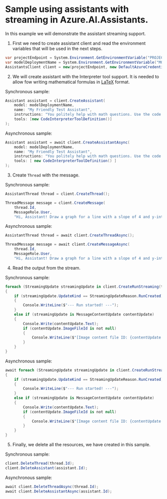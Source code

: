 # Sample using assistants with streaming in Azure.AI.Assistants.

In this example we will demonstrate the assistant streaming support.

1. First we need to create assistant client and read the environment variables that will be used in the next steps.
```C# Snippet:AssistantsStreamingAsync_CreateClient
var projectEndpoint = System.Environment.GetEnvironmentVariable("PROJECT_ENDPOINT");
var modelDeploymentName = System.Environment.GetEnvironmentVariable("MODEL_DEPLOYMENT_NAME");
AssistantsClient client = new(projectEndpoint, new DefaultAzureCredential());
```
2. We will create assistant with the Interpreter tool support. It is needed to allow fow writing mathematical formulas in [LaTeX](https://en.wikipedia.org/wiki/LaTeX) format.

Synchronous sample:
```C# Snippet:AssistantsStreaming_CreateAgent
Assistant assistant = client.CreateAssistant(
    model: modelDeploymentName,
    name: "My Friendly Test Assistant",
    instructions: "You politely help with math questions. Use the code interpreter tool when asked to visualize numbers.",
    tools: [new CodeInterpreterToolDefinition()]
);
```

Asynchronous sample:
```C# Snippet:AssistantsStreamingAsync_CreateAgent
Assistant assistant = await client.CreateAssistantAsync(
    model: modelDeploymentName,
    name: "My Friendly Test Assistant",
    instructions: "You politely help with math questions. Use the code interpreter tool when asked to visualize numbers.",
    tools: [ new CodeInterpreterToolDefinition() ]
);
```

3. Create `Thread` with the message.

Synchronous sample:
```C# Snippet:AssistantsStreaming_CreateThread
AssistantThread thread = client.CreateThread();

ThreadMessage message = client.CreateMessage(
    thread.Id,
    MessageRole.User,
    "Hi, Assistant! Draw a graph for a line with a slope of 4 and y-intercept of 9.");
```

Asynchronous sample:
```C# Snippet:AssistantsStreamingAsync_CreateThread
AssistantThread thread = await client.CreateThreadAsync();

ThreadMessage message = await client.CreateMessageAsync(
    thread.Id,
    MessageRole.User,
    "Hi, Assistant! Draw a graph for a line with a slope of 4 and y-intercept of 9.");
```

4. Read the output from the stream.

Synchronous sample:
```C# Snippet:AssistantsStreaming_StreamLoop
foreach (StreamingUpdate streamingUpdate in client.CreateRunStreaming(thread.Id, assistant.Id))
{
    if (streamingUpdate.UpdateKind == StreamingUpdateReason.RunCreated)
    {
        Console.WriteLine($"--- Run started! ---");
    }
    else if (streamingUpdate is MessageContentUpdate contentUpdate)
    {
        Console.Write(contentUpdate.Text);
        if (contentUpdate.ImageFileId is not null)
        {
            Console.WriteLine($"[Image content file ID: {contentUpdate.ImageFileId}");
        }
    }
}
```

Asynchronous sample:
```C# Snippet:AssistantsStreamingAsync_StreamLoop
await foreach (StreamingUpdate streamingUpdate in client.CreateRunStreamingAsync(thread.Id, assistant.Id))
{
    if (streamingUpdate.UpdateKind == StreamingUpdateReason.RunCreated)
    {
        Console.WriteLine($"--- Run started! ---");
    }
    else if (streamingUpdate is MessageContentUpdate contentUpdate)
    {
        Console.Write(contentUpdate.Text);
        if (contentUpdate.ImageFileId is not null)
        {
            Console.WriteLine($"[Image content file ID: {contentUpdate.ImageFileId}");
        }
    }
}
```

5. Finally, we delete all the resources, we have created in this sample.

Synchronous sample:
```C# Snippet:AssistantsStreaming_Cleanup
client.DeleteThread(thread.Id);
client.DeleteAssistant(assistant.Id);
```

Asynchronous sample:
```C# Snippet:AssistantsStreamingAsync_Cleanup
await client.DeleteThreadAsync(thread.Id);
await client.DeleteAssistantAsync(assistant.Id);
```
